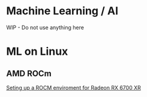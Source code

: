 # Machine Learning / AI

WIP - Do not use anything here

# ML on Linux

## AMD ROCm
[Seting up a ROCM enviroment for Radeon RX 6700 XR](ml/rocm_radeon_rx_6700xt.md)
